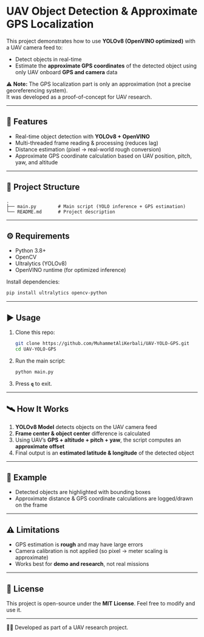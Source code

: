 # UAV Object Detection & Approximate GPS Localization

This project demonstrates how to use **YOLOv8 (OpenVINO optimized)** with a UAV camera feed to:
- Detect objects in real-time
- Estimate the **approximate GPS coordinates** of the detected object using only UAV onboard **GPS and camera** data

⚠️ **Note:** The GPS localization part is only an approximation (not a precise georeferencing system).  
It was developed as a proof-of-concept for UAV research.

---

## 🚀 Features
- Real-time object detection with **YOLOv8 + OpenVINO**
- Multi-threaded frame reading & processing (reduces lag)
- Distance estimation (pixel → real-world rough conversion)
- Approximate GPS coordinate calculation based on UAV position, pitch, yaw, and altitude

---

## 📂 Project Structure
```
.
├── main.py        # Main script (YOLO inference + GPS estimation)
└── README.md      # Project description
```

---

## ⚙️ Requirements
- Python 3.8+
- OpenCV
- Ultralytics (YOLOv8)
- OpenVINO runtime (for optimized inference)

Install dependencies:
```bash
pip install ultralytics opencv-python
```

---

## ▶️ Usage
1. Clone this repo:
   ```bash
   git clone https://github.com/MuhammetAliKerbali/UAV-YOLO-GPS.git
   cd UAV-YOLO-GPS
   ```

2. Run the main script:
   ```bash
   python main.py
   ```

3. Press **`q`** to exit.

---

## 🛰️ How It Works
1. **YOLOv8 Model** detects objects on the UAV camera feed  
2. **Frame center & object center** difference is calculated  
3. Using UAV’s **GPS + altitude + pitch + yaw**, the script computes an **approximate offset**  
4. Final output is an **estimated latitude & longitude** of the detected object

---

## 📌 Example
- Detected objects are highlighted with bounding boxes  
- Approximate distance & GPS coordinate calculations are logged/drawn on the frame  

---

## ⚠️ Limitations
- GPS estimation is **rough** and may have large errors  
- Camera calibration is not applied (so pixel → meter scaling is approximate)  
- Works best for **demo and research**, not real missions  

---

## 📜 License
This project is open-source under the **MIT License**. Feel free to modify and use it.

---

👨‍💻 Developed as part of a UAV research project.

